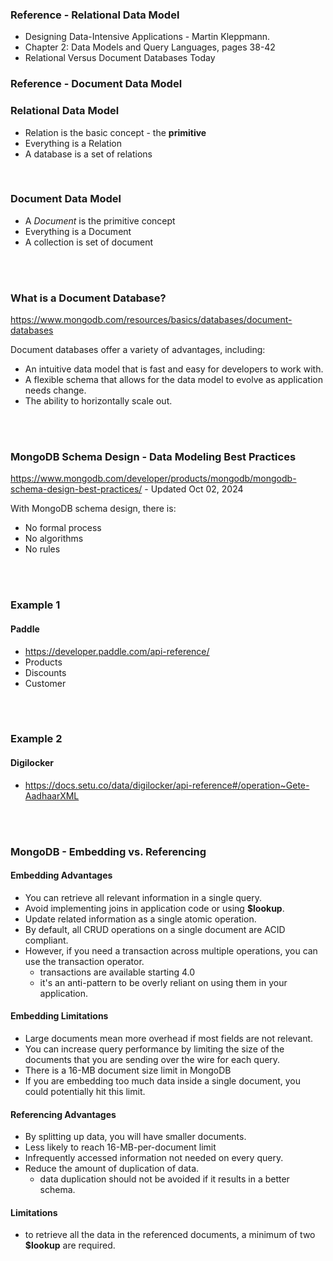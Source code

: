 ### Reference - Relational Data Model
- Designing Data-Intensive Applications - Martin Kleppmann.
- Chapter 2: Data Models and Query Languages, pages 38-42
- Relational Versus Document Databases Today

### Reference - Document Data Model

### Relational Data Model
- Relation is the basic concept - the **primitive**
- Everything is a Relation
- A database is a set of relations

<br>

### Document Data Model
- A *Document* is the primitive concept
- Everything is a Document
- A collection is set of document

<br><br>


### What is a Document Database?
https://www.mongodb.com/resources/basics/databases/document-databases

Document databases offer a variety of advantages, including:
- An intuitive data model that is fast and easy for developers to work with.
- A flexible schema that allows for the data model to evolve as application needs change.
- The ability to horizontally scale out.

<br><br>


### MongoDB Schema Design - Data Modeling Best Practices
https://www.mongodb.com/developer/products/mongodb/mongodb-schema-design-best-practices/
    - Updated Oct 02, 2024

With MongoDB schema design, there is:
- No formal process
- No algorithms
- No rules

<br><br>

### Example 1

#### Paddle
- https://developer.paddle.com/api-reference/
- Products
- Discounts
- Customer

<br><br>
### Example 2

#### Digilocker
- https://docs.setu.co/data/digilocker/api-reference#/operation~Gete-AadhaarXML


<br><br>


### MongoDB - Embedding vs. Referencing

#### Embedding Advantages
- You can retrieve all relevant information in a single query.
- Avoid implementing joins in application code or using **$lookup**.
- Update related information as a single atomic operation.
- By default, all CRUD operations on a single document are ACID compliant.
- However, if you need a transaction across multiple operations, you can use the transaction operator.
    - transactions are available starting 4.0
    - it's an anti-pattern to be overly reliant on using them in your application.

#### Embedding Limitations
- Large documents mean more overhead if most fields are not relevant.
- You can increase query performance by limiting the size of the documents that you are sending over the wire for each query.
- There is a 16-MB document size limit in MongoDB
- If you are embedding too much data inside a single document, you could potentially hit this limit.


#### Referencing Advantages
- By splitting up data, you will have smaller documents.
- Less likely to reach 16-MB-per-document limit
- Infrequently accessed information not needed on every query.
- Reduce the amount of duplication of data.
    - data duplication should not be avoided if it results in a better schema.

#### Limitations
- to retrieve all the data in the referenced documents, a minimum of two **$lookup** are required.